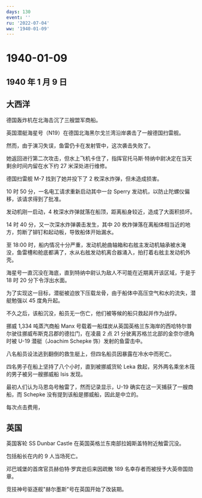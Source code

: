 ```yaml
---
days: 130
event: ''
ru: '2022-07-04'
ww: '1940-01-09'
---
```


# 1940-01-09

## 1940 年 1 月 9 日

## 大西洋

德国轰炸机在北海击沉了三艘盟军商船。

英国潜艇海星号（N19）在德国北海黑尔戈兰湾沿岸袭击了一艘德国扫雷舰。

然而，由于演习失误，鱼雷仍卡在发射管中，这次袭击失败了。

她返回进行第二次攻击，但水上飞机卡住了，指挥官托马斯·特纳中尉决定在当天剩余时间内留在水下约
27 米深处进行维修。

德国扫雷舰 M-7 找到了她并投下了 2 枚深水炸弹，但未造成损害。

10 时 50 分，一名电工请求重新启动其中一台 Sperry
发动机，以防止陀螺仪偏移，该请求得到了批准。

发动机刚一启动，4 枚深水炸弹就落在船顶，距离船身较近，造成了大面积损坏。

14 时 40 分，又一次深水炸弹袭击发生，其中 20
枚炸弹落在离船体相当近的地方，剪断了铆钉和起动板，导致船体开始漏水。

至 18:00
时，船内情况十分严重，发动机舱曲轴箱和右舷主发动机轴承被水淹没，鱼雷槽和舱底都满了，水从右舷发动机离合器涌入，拍打着右舷主发动机外壳。

海星号一直沉没在海底，直到特纳中尉认为敌人不可能在近期离开该区域，于是于
18 时 20 分下令浮出水面。

为了实现这一目标，潜艇被迫放下压载龙骨，由于船体中高压空气和水的流失，潜艇勉强以
45 度角升起。

不久之后，该船沉没，船员无一伤亡，他们被等候的船只救起并作为战俘。

挪威 1,334 吨蒸汽商船 Manx
号载着一船煤炭从英国英格兰东海岸的西哈特尔普尔驶往挪威布斯克吕郡的德拉门，在凌晨
2 点 21 分驶离苏格兰北部的金奈尔德角时被 U-19 潜艇（Joachim Schepke
饰）发射的鱼雷击中。

八名船员设法逃到翻倒的救生艇上，但四名船员因暴露在冷水中而死亡。

四名男子在船上坚持了八个小时，直到被挪威货轮 Leka
救起，另外两名乘坐木筏的男子被另一艘挪威船 Isis 发现。

最初人们认为马恩岛号触雷了，然而记录显示，U-19
确实在这一天捕获了一艘商船，而 Schepke
没有提到该船是挪威船，因此是中立的。

每次点击费用，

## 英国

英国客轮 SS Dunbar Castle 在英国英格兰东南部拉姆斯盖特附近触雷沉没。

包括船长在内的 9 人当场死亡。

邓巴城堡的首席官员赫伯特·罗宾逊后来因疏散 189
名幸存者而被授予大英帝国勋章。

竞技神号驱逐舰"赫尔墨斯"号在英国开始了改装期。